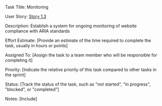 Task Title: Monitoring

User Story: [Story 1.3](documentation/theme_1/initiatives/Epics/Stories/Story_1.3.md)

Description: Establish a system for ongoing monitoring of website compliance with ARIA standards

Effort Estimate: [Provide an estimate of the time required to complete the task, usually in hours or points]

Assigned To: [Assign the task to a team member who will be responsible for completing it]

Priority: [Indicate the relative priority of this task compared to other tasks in the sprint]

Status: [Track the status of the task, such as "not started", "in progress", "blocked", or "completed"]

Notes: [Include]